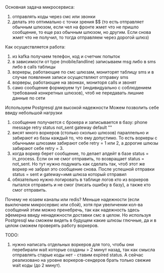 Основная задача микросервиса:
1) отправлять коды через смс или звонки
2) делать это оптимально с точки зрения $$ (то есть отправляет обычным шлюзом, если чел на фронте жмет что не пришло сообщение, то еще раз обычным шлюзом, но другим. Если снова жмет что не получил, то тогда отправляем через дорогой шлюз)

Как осуществляется работа:
1) из kafka получаем телефон, код и счетчик попыток
2) в зависимости от type (mobile/landline) записываем msg либо в sms либо в calls таблицы
3) воркеры, работающие по смс шлюзам, мониторят таблицу sms и в случае появления записи осуществляют отправку sms
4) ворверы, работающие на звонках, мониторя calls и звонят
5) само сообщение формируем тут (индивидуально с соблюдением требований конкретных шлюзов), чтоб не передавать лишние данные по сети


Используем Postgresql для высокой надежности
Можем позволить себе ввиду небольшой нагрузки 

1) сообщение получается с брокера и записывается в базу:
phone
message
retry
status not_sent
gateway default ""
2) висят много воркеров (столько сколько шлюзов) параллельно и забирают из базы каждый то, что ему допустимо. То есть воркеры с обычными шлюзами забирают себе retry = 1 или 2, а дорогие шлюзы забирают себе retry = 3. 
3) когда воркер берет сообщение, то делает апдейт в базе status = in_process. Если он не смог отправить, то возвращает status = not_sent. Но тут нужно подумать как сделать так, чтоб этот же воркер не забрал это сообщение снова. После успешной отправки status = sent и gateway=имя шлюза который отправил
4) обязательно нужно логировать в таблице логов кто из воркеров пытался отправить и не смог (писать ошибку в базу), а также кто смог отправить.

Почему не юзаем каналы или redis?
Меньше надежности (если выключаем микросервис или сбой), хотя при увеличении кол-ва сообщений этим можно пренебречь, так как надежность здесь эфемерна ввиду ненадежности доставки смс в целом. 
Но используя Postgresql мы сможем видеть в будущем какие шлюзы глючные, да и в целом сможем проверять работу воркеров.


TODO:
1) нужно написать отдельных воркеров для того, чтобы они перебирали wait которые созданы > 2 минут назад, так как смысла отправлять старые коды нет - ставим expired status. А сейчас реализовано на уровне воркеров-сендеров брать только свежие wait коды (до 2 минут).